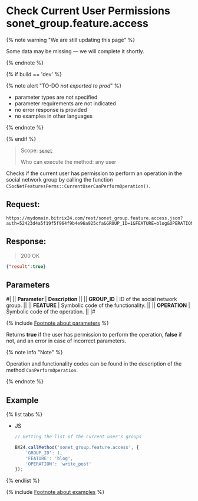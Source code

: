 # Check Current User Permissions sonet_group.feature.access

{% note warning "We are still updating this page" %}

Some data may be missing — we will complete it shortly.

{% endnote %}

{% if build == 'dev' %}

{% note alert "TO-DO _not exported to prod_" %}

- parameter types are not specified
- parameter requirements are not indicated
- no error response is provided
- no examples in other languages

{% endnote %}

{% endif %}

> Scope: [`sonet`](../scopes/permissions.md)
>
> Who can execute the method: any user

Checks if the current user has permission to perform an operation in the social network group by calling the function `CSocNetFeaturesPerms::CurrentUserCanPerformOperation()`.

## Request:

```http
https://mydomain.bitrix24.com/rest/sonet_group.feature.access.json?auth=52423d4a5f19f5f964f9b4e96a925cfa&GROUP_ID=1&FEATURE=blog&OPERATION=write_post
```

## Response:

>200 OK

```json
{"result":true}
```

## Parameters

#|
|| **Parameter** | **Description** ||
|| **GROUP_ID** | ID of the social network group. ||
|| **FEATURE** | Symbolic code of the functionality. ||
|| **OPERATION** | Symbolic code of the operation. ||
|#

{% include [Footnote about parameters](../../_includes/required.md) %}

Returns **true** if the user has permission to perform the operation, **false** if not, and an error in case of incorrect parameters.

{% note info "Note" %}

Operation and functionality codes can be found in the description of the method `CanPerformOperation`.

{% endnote %}

## Example

{% list tabs %}

- JS

    ```js
    // Getting the list of the current user's groups

    BX24.callMethod('sonet_group.feature.access', {
        'GROUP_ID': 1,
        'FEATURE': 'blog',
        'OPERATION': 'write_post'
    });
    ```

{% endlist %}


{% include [Footnote about examples](../../_includes/examples.md) %}
